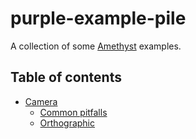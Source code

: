 # purple-example-pile
A collection of some [Amethyst](https://github.com/amethyst/amethyst) examples.

## Table of contents
- [Camera](camera.md)
  - [Common pitfalls](camera.md/#common-pitfalls)
  - [Orthographic](camera.md/#orthographic)
